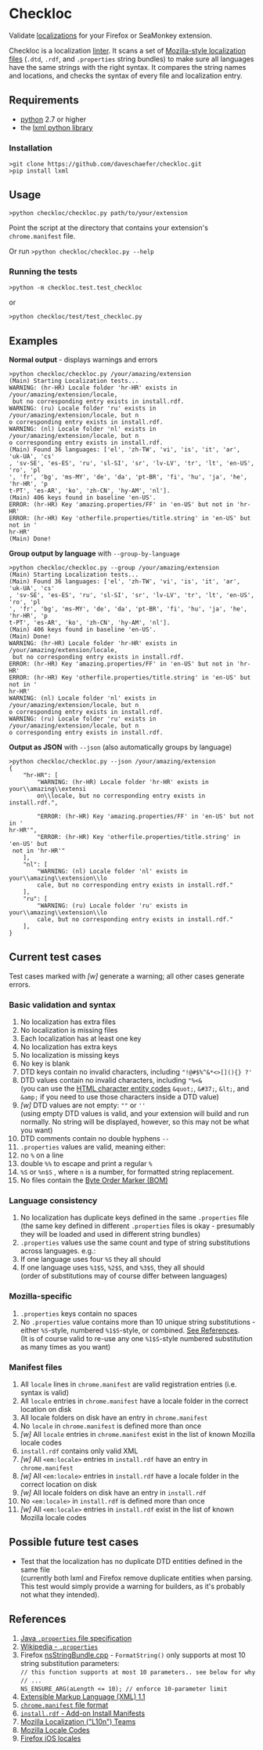 # Checkloc

Validate [localizations](https://en.wikipedia.org/wiki/Language_localization) for your Firefox or SeaMonkey extension.

Checkloc is a localization [linter](https://en.wikipedia.org/wiki/Lint_%28software%29). It scans a set of [Mozilla-style localization files](https://developer.mozilla.org/en-US/docs/Mozilla/Localization/Localizing_an_extension) (`.dtd`, `.rdf`, and `.properties` string bundles) to make sure all languages have the same strings with the right syntax. It compares the string names and locations, and checks the syntax of every file and localization entry.


## Requirements

* [python](https://www.python.org/downloads/) 2.7 or higher
* the [lxml python library](http://lxml.de/)

### Installation

```
>git clone https://github.com/daveschaefer/checkloc.git
>pip install lxml
```


## Usage

```>python checkloc/checkloc.py path/to/your/extension```

Point the script at the directory that contains your extension's ```chrome.manifest``` file.

Or run ```>python checkloc/checkloc.py --help```

### Running the tests

```>python -m checkloc.test.test_checkloc```

or

```>python checkloc/test/test_checkloc.py```

## Examples

**Normal output** - displays warnings and errors

```
>python checkloc/checkloc.py /your/amazing/extension
(Main) Starting Localization tests...
WARNING: (hr-HR) Locale folder 'hr-HR' exists in /your/amazing/extension/locale,
 but no corresponding entry exists in install.rdf.
WARNING: (ru) Locale folder 'ru' exists in /your/amazing/extension/locale, but n
o corresponding entry exists in install.rdf.
WARNING: (nl) Locale folder 'nl' exists in /your/amazing/extension/locale, but n
o corresponding entry exists in install.rdf.
(Main) Found 36 languages: ['el', 'zh-TW', 'vi', 'is', 'it', 'ar', 'uk-UA', 'cs'
, 'sv-SE', 'es-ES', 'ru', 'sl-SI', 'sr', 'lv-LV', 'tr', 'lt', 'en-US', 'ro', 'pl
', 'fr', 'bg', 'ms-MY', 'de', 'da', 'pt-BR', 'fi', 'hu', 'ja', 'he', 'hr-HR', 'p
t-PT', 'es-AR', 'ko', 'zh-CN', 'hy-AM', 'nl'].
(Main) 406 keys found in baseline 'en-US'.
ERROR: (hr-HR) Key 'amazing.properties/FF' in 'en-US' but not in 'hr-HR'
ERROR: (hr-HR) Key 'otherfile.properties/title.string' in 'en-US' but not in '
hr-HR'
(Main) Done!
```

**Group output by language** with ```--group-by-language```

```
>python checkloc/checkloc.py --group /your/amazing/extension
(Main) Starting Localization tests...
(Main) Found 36 languages: ['el', 'zh-TW', 'vi', 'is', 'it', 'ar', 'uk-UA', 'cs'
, 'sv-SE', 'es-ES', 'ru', 'sl-SI', 'sr', 'lv-LV', 'tr', 'lt', 'en-US', 'ro', 'pl
', 'fr', 'bg', 'ms-MY', 'de', 'da', 'pt-BR', 'fi', 'hu', 'ja', 'he', 'hr-HR', 'p
t-PT', 'es-AR', 'ko', 'zh-CN', 'hy-AM', 'nl'].
(Main) 406 keys found in baseline 'en-US'.
(Main) Done!
WARNING: (hr-HR) Locale folder 'hr-HR' exists in /your/amazing/extension/locale,
 but no corresponding entry exists in install.rdf.
ERROR: (hr-HR) Key 'amazing.properties/FF' in 'en-US' but not in 'hr-HR'
ERROR: (hr-HR) Key 'otherfile.properties/title.string' in 'en-US' but not in '
hr-HR'
WARNING: (nl) Locale folder 'nl' exists in /your/amazing/extension/locale, but n
o corresponding entry exists in install.rdf.
WARNING: (ru) Locale folder 'ru' exists in /your/amazing/extension/locale, but n
o corresponding entry exists in install.rdf.
```

**Output as JSON** with ```--json``` (also automatically groups by language)

```
>python checkloc/checkloc.py --json /your/amazing/extension
{
    "hr-HR": [
        "WARNING: (hr-HR) Locale folder 'hr-HR' exists in your\\amazing\\extensi
        on\\locale, but no corresponding entry exists in install.rdf.",

        "ERROR: (hr-HR) Key 'amazing.properties/FF' in 'en-US' but not in '
hr-HR'",
        "ERROR: (hr-HR) Key 'otherfile.properties/title.string' in 'en-US' but
 not in 'hr-HR'"
    ],
    "nl": [
        "WARNING: (nl) Locale folder 'nl' exists in your\\amazing\\extension\\lo
        cale, but no corresponding entry exists in install.rdf."
    ],
    "ru": [
        "WARNING: (ru) Locale folder 'ru' exists in your\\amazing\\extension\\lo
        cale, but no corresponding entry exists in install.rdf."
    ],
}
```


## Current test cases

Test cases marked with *[w]* generate a warning; all other cases generate errors.

### Basic validation and syntax

1. No localization has extra files
2. No localization is missing files
3. Each localization has at least one key
4. No localization has extra keys
5. No localization is missing keys
6. No key is blank
7. DTD keys contain no invalid characters, including ```"!@#$%^&*<>[](){} ?'```
8. DTD values contain no invalid characters, including ```"%<&```  
	(you can use the [HTML character entity codes](https://en.wikipedia.org/wiki/List_of_XML_and_HTML_character_entity_references) ```&quot;```, ```&#37;```, ```&lt;```, and ```&amp;``` if you need to use those characters inside a DTD value)
9. *[w]* DTD values are not empty: ```""``` or ```''```  
  (using empty DTD values is valid, and your extension will build and run normally. No string will be displayed, however, so this may not be what you want)
10. DTD comments contain no double hyphens ```--```
11. ```.properties``` values are valid, meaning either:
  1. no ```%``` on a line
  2. double ```%%``` to escape and print a regular ```%```
  3. ```%S``` or ```%n$S``` , where ```n``` is a number, for formatted string replacement.
12. No files contain the [Byte Order Marker (BOM)](https://developer.mozilla.org/en-US/docs/Mozilla/Tech/XUL/Tutorial/Property_Files#Escape_non-ASCII_Characters)

### Language consistency

1. No localization has duplicate keys defined in the same ```.properties``` file  
	(the same key defined in different ```.properties``` files is okay - presumably they will be loaded and used in different string bundles)
2. ```.properties``` values use the same count and type of string substitutions across languages. e.g.:
  1. If one language uses four ```%S``` they all should
  2. If one language uses ```%1$S```, ```%2$S```, and ```%3$S```, they all should  
  (order of substitutions may of course differ between languages)

### Mozilla-specific

1. ```.properties``` keys contain no spaces
2. No ```.properties``` value contains more than 10 unique string substitutions - either ```%S```-style, numbered ```%1$S```-style, or combined. [See References](#max10subs).  
  (It is of course valid to re-use any one ```%1$S```-style numbered substitution as many times as you want)

### Manifest files

1. All ```locale``` lines in ```chrome.manifest``` are valid registration entries (i.e. syntax is valid)
2. All ```locale``` entries in ```chrome.manifest``` have a locale folder in the correct location on disk
3. All locale folders on disk have an entry in ```chrome.manifest```
4. No ```locale``` in ```chrome.manifest``` is defined more than once
5. *[w]* All ```locale``` entries in ```chrome.manifest``` exist in the list of known Mozilla locale codes
6. ```install.rdf``` contains only valid XML
7. *[w]* All ```<em:locale>``` entries in ```install.rdf``` have an entry in ```chrome.manifest```
8. *[w]* All ```<em:locale>``` entries in ```install.rdf``` have a locale folder in the correct location on disk
9. *[w]* All locale folders on disk have an entry in ```install.rdf```
10. No ```<em:locale>``` in ```install.rdf``` is defined more than once
11. *[w]* All ```<em:locale>``` entries in ```install.rdf``` exist in the list of known Mozilla locale codes


## Possible future test cases

* Test that the localization has no duplicate DTD entities defined in the same file  
(currently both lxml and Firefox remove duplicate entities when parsing. This test would simply provide a warning for builders, as it's probably not what they intended).

## References

1. [Java ```.properties``` file specification](http://docs.oracle.com/javase/8/docs/api/java/util/Properties.html)
2. [Wikipedia - ```.properties```](https://en.wikipedia.org/wiki/.properties)
3. Firefox <a name="max10subs"></a>[nsStringBundle.cpp](https://mxr.mozilla.org/mozilla-central/source/intl/strres/nsStringBundle.cpp) - ```FormatString()``` only supports at most 10 string substitution parameters:  
	```// this function supports at most 10 parameters.. see below for why```  
	```// ...```  
	```NS_ENSURE_ARG(aLength <= 10); // enforce 10-parameter limit```
4. [Extensible Markup Language (XML) 1.1](http://www.w3.org/TR/xml11/#sec-entity-decl])
5. [```chrome.manifest``` file format](https://developer.mozilla.org/en-US/docs/Chrome_Registration)
6. [```install.rdf``` - Add-on Install Manifests](https://developer.mozilla.org/en-US/Add-ons/Install_Manifests)
7. [Mozilla Localization ("L10n") Teams](https://wiki.mozilla.org/L10n:Localization_Teams)
8. [Mozilla Locale Codes](https://wiki.mozilla.org/L10n:Locale_Codes)
9. [Firefox iOS locales](https://github.com/mozilla/firefox-ios/blob/v3.x/shipping_locales.txt)
